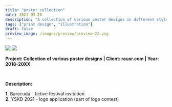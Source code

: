 ```yaml
---
title: "poster collection"
date: 2021-03-28
description: "A collection of various poster designs in different styles and techniques."
tags: ["print design", "illustration"]
draft: false
preview_image: /images/preview/preview-22.png
---
```




<div class="col-adapt-single col">

<img class="my-2" src="/images/poster-collection/poster-collection-baracuda-1.jpg">

<img class="my-2" src="/images/poster-collection/poster-collection-yskd-1.jpg">

</div>



<div class="col-adapt-single col" style="margin-bottom: 5rem !important;">

	
**Project: Collection of various poster designs | Client: rausr.com | Year: 2018-20XX**

<br>

**Description:**
<br>

**1.** Baracuda - fictive festival invitation<br>
**2.** YSKD 2021 - logo application (part of logo contest)<br>


</div>

